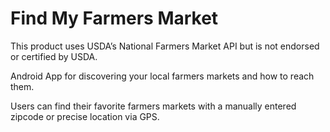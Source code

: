 # Find My Farmers Market

This product uses USDA’s National Farmers Market API but is not endorsed or certified by USDA.

Android App for discovering your local farmers markets and how to reach them.

Users can find their favorite farmers markets with a manually entered zipcode or precise location via GPS. 
